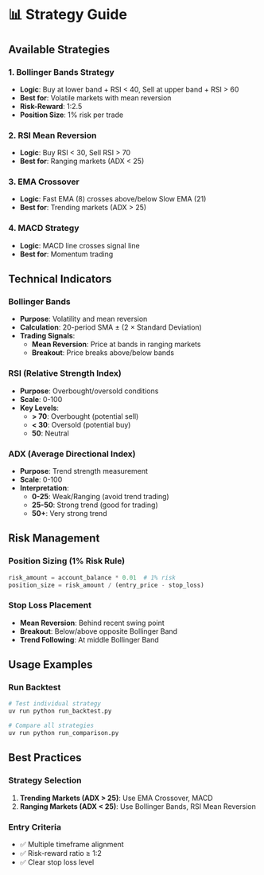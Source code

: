 # 📊 Strategy Guide

## Available Strategies

### 1. Bollinger Bands Strategy
- **Logic**: Buy at lower band + RSI < 40, Sell at upper band + RSI > 60
- **Best for**: Volatile markets with mean reversion
- **Risk-Reward**: 1:2.5
- **Position Size**: 1% risk per trade

### 2. RSI Mean Reversion
- **Logic**: Buy RSI < 30, Sell RSI > 70
- **Best for**: Ranging markets (ADX < 25)

### 3. EMA Crossover
- **Logic**: Fast EMA (8) crosses above/below Slow EMA (21)
- **Best for**: Trending markets (ADX > 25)

### 4. MACD Strategy
- **Logic**: MACD line crosses signal line
- **Best for**: Momentum trading

## Technical Indicators

### Bollinger Bands
- **Purpose**: Volatility and mean reversion
- **Calculation**: 20-period SMA ± (2 × Standard Deviation)
- **Trading Signals**:
  - **Mean Reversion**: Price at bands in ranging markets
  - **Breakout**: Price breaks above/below bands

### RSI (Relative Strength Index)
- **Purpose**: Overbought/oversold conditions
- **Scale**: 0-100
- **Key Levels**:
  - **> 70**: Overbought (potential sell)
  - **< 30**: Oversold (potential buy)
  - **50**: Neutral

### ADX (Average Directional Index)
- **Purpose**: Trend strength measurement
- **Scale**: 0-100
- **Interpretation**:
  - **0-25**: Weak/Ranging (avoid trend trading)
  - **25-50**: Strong trend (good for trading)
  - **50+**: Very strong trend

## Risk Management

### Position Sizing (1% Risk Rule)
```python
risk_amount = account_balance * 0.01  # 1% risk
position_size = risk_amount / (entry_price - stop_loss)
```

### Stop Loss Placement
- **Mean Reversion**: Behind recent swing point
- **Breakout**: Below/above opposite Bollinger Band
- **Trend Following**: At middle Bollinger Band

## Usage Examples

### Run Backtest
```bash
# Test individual strategy
uv run python run_backtest.py

# Compare all strategies
uv run python run_comparison.py
```

## Best Practices

### Strategy Selection
1. **Trending Markets (ADX > 25)**: Use EMA Crossover, MACD
2. **Ranging Markets (ADX < 25)**: Use Bollinger Bands, RSI Mean Reversion

### Entry Criteria
- ✅ Multiple timeframe alignment
- ✅ Risk-reward ratio ≥ 1:2
- ✅ Clear stop loss level
